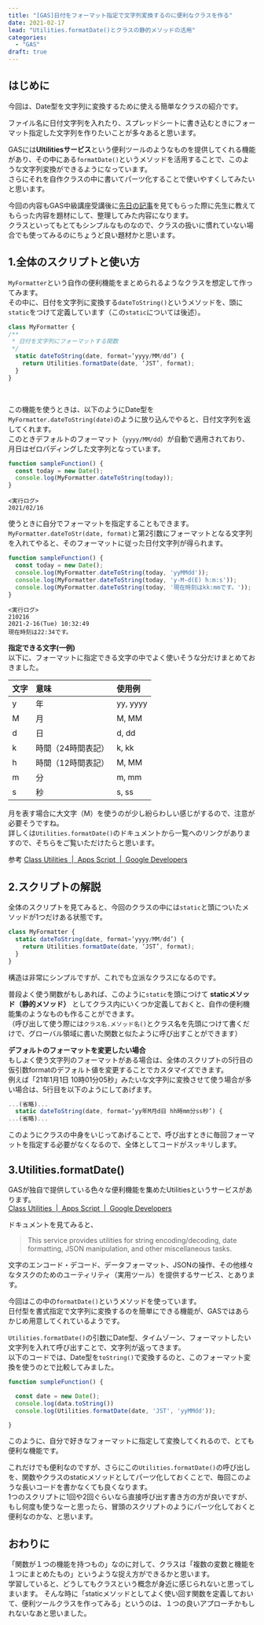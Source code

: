 ```yaml
---
title: "[GAS]日付をフォーマット指定で文字列変換するのに便利なクラスを作る"
date: 2021-02-17
lead: "Utilities.formatDate()とクラスの静的メソッドの活用"
categories:
  - "GAS"
draft: true
---
```



## はじめに
今回は、Date型を文字列に変換するために使える簡単なクラスの紹介です。  

ファイル名に日付文字列を入れたり、スプレッドシートに書き込むときにフォーマット指定した文字列を作りたいことが多々あると思います。  

GASには**Ultilitiesサービス**という便利ツールのようなものを提供してくれる機能があり、その中にある`formatDate()`というメソッドを活用することで、このような文字列変換ができるようになっています。  
さらにそれを自作クラスの中に書いてパーツ化することで使いやすくしてみたいと思います。  

今回の内容もGAS中級講座受講後に[先日の記事](https://massasquash.github.io/potatofolio/posts/20210211_gas_datetime_to_str/)を見てもらった際に先生に教えてもらった内容を題材にして、整理してみた内容になります。  
クラスといってもとてもシンプルなものなので、クラスの扱いに慣れていない場合でも使ってみるのにちょうど良い題材かと思います。

## 1.全体のスクリプトと使い方
`MyFormatter`という自作の便利機能をまとめられるようなクラスを想定して作ってみます。  
その中に、日付を文字列に変換する`dateToString()`というメソッドを、頭に`static`をつけて定義しています（この`static`については後述）。  

```javascript {linenos=table}
class MyFormatter {
/**
 * 日付を文字列にフォーマットする関数
 */
  static dateToString(date, format=‘yyyy/MM/dd’) {
    return Utilities.formatDate(date, ‘JST’, format);
  }
}
```
<br>

この機能を使うときは、以下のようにDate型を`MyFormatter.dateToString(date)`のように放り込んでやると、日付文字列を返してくれます。  
このときデフォルトのフォーマット（`yyyy/MM/dd`）が自動で適用されており、月日はゼロパディングした文字列となっています。

```javascript
function sampleFunction() {
  const today = new Date();
  console.log(MyFormatter.dateToString(today));
}
```

```
<実行ログ>
2021/02/16
```

使うときに自分でフォーマットを指定することもできます。  
`MyFormatter.dateToStr(date, format)`と第2引数にフォーマットとなる文字列を入れてやると、そのフォーマットに従った日付文字列が得られます。  

```javascript
function sampleFunction() {
  const today = new Date();
  console.log(MyFormatter.dateToString(today, 'yyMMdd'));
  console.log(MyFormatter.dateToString(today, 'y-M-d(E) h:m:s'));
  console.log(MyFormatter.dateToString(today, '現在時刻はkk:mmです。'));
}
```

```
<実行ログ>
210216
2021-2-16(Tue) 10:32:49
現在時刻は22:34です。
```


**指定できる文字(一例)**  
以下に、フォーマットに指定できる文字の中でよく使いそうな分だけまとめておきました。  

| 文字 | 意味 | 使用例 |
| :--- | :--- | :--- |
| y | 年 | yy, yyyy |
| M | 月 | M, MM|
| d | 日 | d, dd |
| k | 時間（24時間表記） | k, kk |
| h | 時間（12時間表記） | M, MM|
| m | 分 | m, mm |
| s | 秒 | s, ss |

月を表す場合に大文字（M）を使うのが少し紛らわしい感じがするので、注意が必要そうですね。  
詳しくは`Utilities.formatDate()`のドキュメントから一覧へのリンクがありますので、そちらをご覧いただけたらと思います。  

参考 [Class Utilities  |  Apps Script  |  Google Developers](https://developers.google.com/apps-script/reference/utilities/utilities#formatdatedate,-timezone,-format)


## 2.スクリプトの解説
全体のスクリプトを見てみると、今回のクラスの中には`static`と頭についたメソッドが1つだけある状態です。  

```javascript
class MyFormatter {
  static dateToString(date, format=‘yyyy/MM/dd’) {
    return Utilities.formatDate(date, ‘JST’, format);
  }
}
```

構造は非常にシンプルですが、これでも立派なクラスになるのです。  

普段よく使う関数がもしあれば、このように`static`を頭につけて **staticメソッド（静的メソッド）** としてクラス内にいくつか定義しておくと、自作の便利機能集のようなものも作ることができます。  
（呼び出して使う際には`クラス名.メソッド名()`とクラス名を先頭につけて書くだけで、グローバル領域に書いた関数と似たように呼び出すことができます）


**デフォルトのフォーマットを変更したい場合**  
もしよく使う文字列のフォーマットがある場合は、全体のスクリプトの5行目の仮引数formatのデフォルト値を変更することでカスタマイズできます。  
例えば「21年1月1日 10時01分05秒」みたいな文字列に変換させて使う場合が多い場合は、5行目を以下のようにしてあげます。  
```javascript
...(省略)...
  static dateToString(date, format=‘yy年M月d日 hh時mm分ss秒’) {
...(省略)...
```

このようにクラスの中身をいじってあげることで、呼び出すときに毎回フォーマットを指定する必要がなくなるので、全体としてコードがスッキリします。


## 3.Utilities.formatDate()
GASが独自で提供している色々な便利機能を集めたUtilitiesというサービスがあります。  
[Class Utilities  |  Apps Script  |  Google Developers](https://developers.google.com/apps-script/reference/utilities/utilities#formatdatedate,-timezone,-format)

ドキュメントを見てみると、
> This service provides utilities for string encoding/decoding, date formatting, JSON manipulation, and other miscellaneous tasks.  

文字のエンコード・デコード、データフォーマット、JSONの操作、その他様々なタスクのためのユーティリティ（実用ツール）を提供するサービス、とあります。

今回はこの中の`formatDate()`というメソッドを使っています。  
日付型を書式指定で文字列に変換するのを簡単にできる機能が、GASではあらかじめ用意してくれているようです。  

`Utilities.formatDate()`の引数にDate型、タイムゾーン、フォーマットしたい文字列を入れて呼び出すことで、文字列が返ってきます。  
以下のコードでは、Date型を`toString()`で変換するのと、このフォーマット変換を使うのとで比較してみました。

```javascript
function sumpleFunction() {

  const date = new Date();
  console.log(data.toString())
  console.log(Utilities.formatDate(date, 'JST', 'yyMMdd'));

}
```

このように、自分で好きなフォーマットに指定して変換してくれるので、とても便利な機能です。


これだけでも便利なのですが、さらにこの`Utilities.formatDate()`の呼び出しを、関数やクラスのstaticメソッドとしてパーツ化しておくことで、毎回このような長いコードを書かなくても良くなります。  
1つのスクリプトに1回や2回ぐらいなら直接呼び出す書き方の方が良いですが、もし何度も使うなーと思ったら、冒頭のスクリプトのようにパーツ化しておくと便利なのかな、と思います。



## おわりに
「関数が１つの機能を持つもの」なのに対して、クラスは「複数の変数と機能を１つにまとめたもの」というような捉え方ができるかと思います。  
学習していると、どうしてもクラスという概念が身近に感じられないと思ってしまいます。
そんな時に「staticメソッドとしてよく使い回す関数を定義しておいて、便利ツールクラスを作ってみる」というのは、１つの良いアプローチかもしれないなあと思いました。
